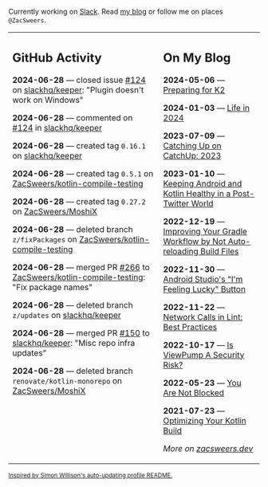 Currently working on [Slack](https://slack.com/). Read [my blog](https://zacsweers.dev/) or follow me on places `@ZacSweers`.

<table><tr><td valign="top" width="60%">

## GitHub Activity
<!-- githubActivity starts -->
**2024-06-28** — closed issue [#124](https://github.com/slackhq/keeper/issues/124) on [slackhq/keeper](https://github.com/slackhq/keeper): "Plugin doesn't work on Windows"

**2024-06-28** — commented on [#124](https://github.com/slackhq/keeper/issues/124#issuecomment-2197637705) in [slackhq/keeper](https://github.com/slackhq/keeper)

**2024-06-28** — created tag `0.16.1` on [slackhq/keeper](https://github.com/slackhq/keeper)

**2024-06-28** — created tag `0.5.1` on [ZacSweers/kotlin-compile-testing](https://github.com/ZacSweers/kotlin-compile-testing)

**2024-06-28** — created tag `0.27.2` on [ZacSweers/MoshiX](https://github.com/ZacSweers/MoshiX)

**2024-06-28** — deleted branch `z/fixPackages` on [ZacSweers/kotlin-compile-testing](https://github.com/ZacSweers/kotlin-compile-testing)

**2024-06-28** — merged PR [#266](https://github.com/ZacSweers/kotlin-compile-testing/pull/266) to [ZacSweers/kotlin-compile-testing](https://github.com/ZacSweers/kotlin-compile-testing): "Fix package names"

**2024-06-28** — deleted branch `z/updates` on [slackhq/keeper](https://github.com/slackhq/keeper)

**2024-06-28** — merged PR [#150](https://github.com/slackhq/keeper/pull/150) to [slackhq/keeper](https://github.com/slackhq/keeper): "Misc repo infra updates"

**2024-06-28** — deleted branch `renovate/kotlin-monorepo` on [ZacSweers/MoshiX](https://github.com/ZacSweers/MoshiX)
<!-- githubActivity ends -->
</td><td valign="top" width="40%">

## On My Blog
<!-- blog starts -->
**2024-05-06** — [Preparing for K2](https://www.zacsweers.dev/preparing-for-k2/)

**2024-01-03** — [Life in 2024](https://www.zacsweers.dev/life-in-2024/)

**2023-07-09** — [Catching Up on CatchUp: 2023](https://www.zacsweers.dev/catching-up-on-catchup-2023/)

**2023-01-10** — [Keeping Android and Kotlin Healthy in a Post-Twitter World](https://www.zacsweers.dev/keeping-android-healthy/)

**2022-12-19** — [Improving Your Gradle Workflow by Not Auto-reloading Build Files](https://www.zacsweers.dev/improving-your-workflow-by-not-auto-reloading-build-files/)

**2022-11-30** — [Android Studio's "I'm Feeling Lucky" Button](https://www.zacsweers.dev/android-studios-im-feeling-lucky-button/)

**2022-11-22** — [Network Calls in Lint: Best Practices](https://www.zacsweers.dev/network-calls-in-lint-best-practices/)

**2022-10-17** — [Is ViewPump A Security Risk?](https://www.zacsweers.dev/is-viewpump-a-security-risk/)

**2022-05-23** — [You Are Not Blocked](https://www.zacsweers.dev/you-are-not-blocked/)

**2021-07-23** — [Optimizing Your Kotlin Build](https://www.zacsweers.dev/optimizing-your-kotlin-build/)
<!-- blog ends -->
_More on [zacsweers.dev](https://zacsweers.dev/)_
</td></tr></table>

<sub><a href="https://simonwillison.net/2020/Jul/10/self-updating-profile-readme/">Inspired by Simon Willison's auto-updating profile README.</a></sub>